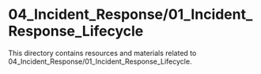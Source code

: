 # 04_Incident_Response/01_Incident_Response_Lifecycle
This directory contains resources and materials related to 04_Incident_Response/01_Incident_Response_Lifecycle.

